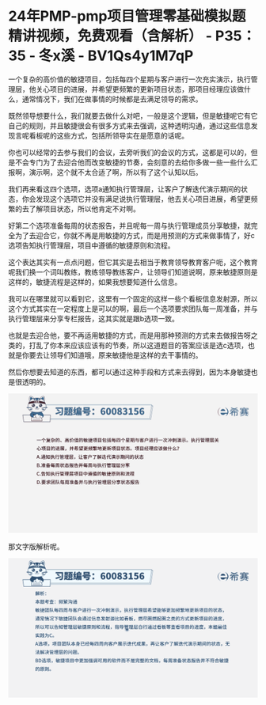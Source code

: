 # 24年PMP-pmp项目管理零基础模拟题精讲视频，免费观看（含解析） - P35：35 - 冬x溪 - BV1Qs4y1M7qP

一个复杂的高价值的敏捷项目，包括每四个星期与客户进行一次充实演示，执行管理层，他关心项目的进展，并希望更频繁的更新项目状态，那项目经理应该做什么，通常情况下，我们在做事情的时候都是去满足领导的需求。

既然领导想要什么，我们就要去做什么对吧，一般是这个逻辑，但是敏捷呢它有它自己的规则，并且敏捷很会有很多方式来去强调，这种透明沟通，通过这些信息发现言呢看板呢的这些方式，包括所领导实在是愿意的话呢。

你也可以经常的去参与我们的会议，去旁听我们的会议的方式，这都是可以的，但是不会专门为了去迎合他而改变敏捷的节奏，会刻意的去给你多做一些一些什么汇报啊，演示啊，这个就不太合适了啊，所以有了这个认知以后。

我们再来看这四个选项，选项a通知执行管理层，让客户了解迭代演示期间的状态，你会发现这个选项它并没有满足说执行管理层，他去关心项目进展，希望更频繁的去了解项目状态，所以他肯定不对啊。

好第二个选项准备每周的状态报告，并且呢每一周与执行管理成员分享敏捷，就完全为了去迎合它，你就不再是用敏捷的方式，而是用预测的方式来做事情了，好c选项告知执行管理层，项目中遵循的敏捷原则和流程。

这个表达其实有一点点问题，但它其实是去相当于教育领导教育客户呃，这个教育呢我们换一个词叫教练，教练领导教练客户，让领导们知道说啊，原来敏捷原则是这样的，敏捷流程是这样的，如果我想要知道什么信息。

我可以在哪里就可以看到它，这里有一个固定的这样一些个看板信息发射源，所以这个方式其实在一定程度上是可以的啊，最后一个选项要求团队每一周准备，并与执行管理层来分享专栏报告，这其实就是跟b选项一致。

也就是去迎合他，要不再适用敏捷的方式，而是用那种预测的方式来去做报告呀之类的，打乱了你本来应该应该有的节奏，所以这道题目的答案应该是选c选项，也就是你要去让领导们知道哦，原来敏捷他是这样的去干事情的。

然后你想要去知道的东西，都可以通过这种手段和方式来去得到，因为本身敏捷也是很透明的。

![](img/c50ed271764f047022ad9b0f5a16420f_1.png)

那文字版解析呢。

![](img/c50ed271764f047022ad9b0f5a16420f_3.png)